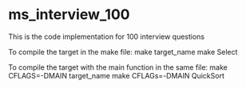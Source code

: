 ms_interview_100
================

This is the code implementation for 100 interview questions

To compile the target in the make file: make target_name
make Select

To compile the target with the main function in the same file: make CFLAGS=-DMAIN target_name
make CFLAGs=-DMAIN QuickSort
